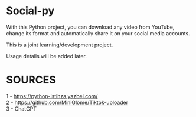 # Social-py

With this Python project, you can download any video from YouTube, change its format and automatically share it on your social media accounts.

This is a joint learning/development project. 

Usage details will be added later.

# SOURCES

1 - https://python-istihza.yazbel.com/ <br>
2 - https://github.com/MiniGlome/Tiktok-uploader<br>
3 - ChatGPT

